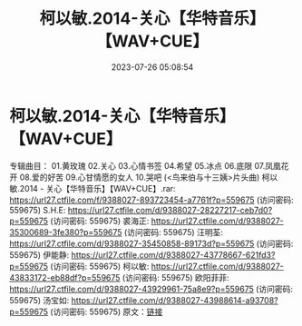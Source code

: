 ﻿---
title: 柯以敏.2014-关心【华特音乐】【WAV+CUE】
date: 2023-07-26 05:08:54
categories: WAV车载音乐、镜像
tags: 华语中文
---
# 柯以敏.2014-关心【华特音乐】【WAV+CUE】

专辑曲目：
01.黄玫瑰
02.关心
03.心情书签
04.希望
05.冰点
06.底限
07.凤凰花开
08.爱的好苦
09.心甘情愿的女人
10.哭吧 (<鸟来伯与十三姨>片头曲)
柯以敏.2014 - 关心【华特音乐】【WAV+CUE】.rar: https://url27.ctfile.com/f/9388027-893723454-a7761f?p=559675
(访问密码: 559675)
S.H.E: https://url27.ctfile.com/d/9388027-28227217-ceb7d0?p=559675
(访问密码: 559675)
裘海正: https://url27.ctfile.com/d/9388027-35300689-3fe380?p=559675
(访问密码: 559675)
汪明荃: https://url27.ctfile.com/d/9388027-35450858-89173d?p=559675
(访问密码: 559675)
伊能静: https://url27.ctfile.com/d/9388027-43778667-621fd3?p=559675
(访问密码: 559675)
柯以敏: https://url27.ctfile.com/d/9388027-43833172-eb88df?p=559675
(访问密码: 559675)
欧阳菲菲: https://url27.ctfile.com/d/9388027-43929961-75a8e9?p=559675
(访问密码: 559675)
汤宝如: https://url27.ctfile.com/d/9388027-43988614-a93708?p=559675
(访问密码: 559675)
原文：[链接](https://blog.sina.com.cn/s/blog_1647c7e76010312ua.html)